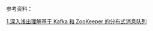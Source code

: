 参考资料：

[1.深入浅出理解基于 Kafka 和 ZooKeeper 的分布式消息队列](http://note.lyq3.com/blog/post/admin/%E6%B7%B1%E5%85%A5%E6%B5%85%E5%87%BA%E7%90%86%E8%A7%A3%E5%9F%BA%E4%BA%8E-Kafka-%E5%92%8C-ZooKeeper-%E7%9A%84%E5%88%86%E5%B8%83%E5%BC%8F%E6%B6%88%E6%81%AF%E9%98%9F%E5%88%97-2)